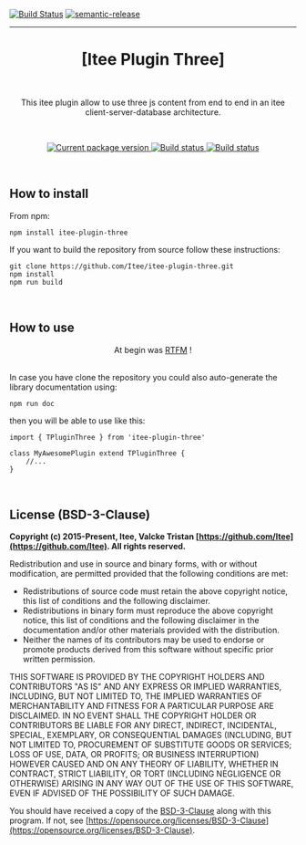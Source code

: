 [![Build Status](https://travis-ci.org/Itee/itee-plugin-three.svg?branch=master)](https://travis-ci.org/Itee/itee-plugin-three)
[![semantic-release](https://img.shields.io/badge/%20%20%F0%9F%93%A6%F0%9F%9A%80-semantic--release-e10079.svg)](https://github.com/semantic-release/semantic-release)
___

<h1 align="center">[Itee Plugin Three]</h1>
<br>

<p align="center">This itee plugin allow to use three js content from end to end in an itee client-server-database architecture.</p>
<br>

<p align="center">
    <a href="https://www.npmjs.com/package/itee-plugin-three">
        <img src="https://img.shields.io/npm/v/itee-plugin-three" alt="Current package version">
    </a>
    <a href="https://travis-ci.org/Itee/itee-plugin-three">
        <img src="https://travis-ci.org/Itee/itee-plugin-three.svg?branch=master" alt="Build status">
    </a>
    <a href="https://github.com/semantic-release/semantic-release">
        <img src="https://img.shields.io/badge/%20%20%F0%9F%93%A6%F0%9F%9A%80-semantic--release-e10079.svg" alt="Build status">
    </a>
</p>

<br>
<h2>How to install</h2>

From npm:

    npm install itee-plugin-three

If you want to build the repository from source follow these instructions:

    git clone https://github.com/Itee/itee-plugin-three.git
    npm install
    npm run build
        
<br>
<h2>How to use</h2>

<p align="center">At begin was <a href="https://itee.github.io/itee-validators/">RTFM</a> !</p>
<br>
In case you have clone the repository you could also auto-generate the library documentation using: 

    npm run doc

then you will be able to use like this:

    import { TPluginThree } from 'itee-plugin-three'
    
    class MyAwesomePlugin extend TPluginThree {
        //...
    }

<br>
<h2>License (BSD-3-Clause)</h2>

**Copyright (c) 2015-Present, Itee, Valcke Tristan [https://github.com/Itee](https://github.com/Itee). All rights reserved.**

Redistribution and use in source and binary forms, with or without modification, are permitted provided that the following conditions are met:

- Redistributions of source code must retain the above copyright notice, this list of conditions and the following disclaimer.
- Redistributions in binary form must reproduce the above copyright notice, this list of conditions and the following disclaimer in the documentation and/or other materials provided with the distribution.
- Neither the names of its contributors may be used to endorse or promote products derived from this software without specific prior written permission.

THIS SOFTWARE IS PROVIDED BY THE COPYRIGHT HOLDERS AND CONTRIBUTORS "AS IS" AND
ANY EXPRESS OR IMPLIED WARRANTIES, INCLUDING, BUT NOT LIMITED TO, THE IMPLIED
WARRANTIES OF MERCHANTABILITY AND FITNESS FOR A PARTICULAR PURPOSE ARE
DISCLAIMED. IN NO EVENT SHALL THE COPYRIGHT HOLDER OR CONTRIBUTORS BE LIABLE FOR
ANY DIRECT, INDIRECT, INCIDENTAL, SPECIAL, EXEMPLARY, OR CONSEQUENTIAL DAMAGES
(INCLUDING, BUT NOT LIMITED TO, PROCUREMENT OF SUBSTITUTE GOODS OR SERVICES;
LOSS OF USE, DATA, OR PROFITS; OR BUSINESS INTERRUPTION) HOWEVER CAUSED AND ON
ANY THEORY OF LIABILITY, WHETHER IN CONTRACT, STRICT LIABILITY, OR TORT
(INCLUDING NEGLIGENCE OR OTHERWISE) ARISING IN ANY WAY OUT OF THE USE OF THIS
SOFTWARE, EVEN IF ADVISED OF THE POSSIBILITY OF SUCH DAMAGE.

You should have received a copy of the [BSD-3-Clause](https://opensource.org/licenses/BSD-3-Clause) along 
with this program.  If not, see [https://opensource.org/licenses/BSD-3-Clause](https://opensource.org/licenses/BSD-3-Clause).
